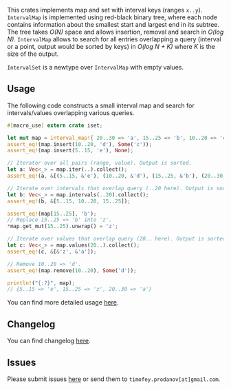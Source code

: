 This crates implements map and set with interval keys (ranges `x..y`).
`IntervalMap` is implemented using red-black binary tree,
where each node contains information about the smallest start and largest end in its subtree.
The tree takes *O(N)* space and allows insertion, removal and search in *O(log N)*.
`IntervalMap` allows to search for all entries overlapping a query (interval or a point, output would be sorted by keys)
in *O(log N + K)* where *K* is the size of the output.

`IntervalSet` is a newtype over `IntervalMap` with empty values.


## Usage

The following code constructs a small interval map and search for intervals/values overlapping various queries.

```rust
#[macro_use] extern crate iset;

let mut map = interval_map!{ 20..30 => 'a', 15..25 => 'b', 10..20 => 'c' };
assert_eq!(map.insert(10..20, 'd'), Some('c'));
assert_eq!(map.insert(5..15, 'e'), None);

// Iterator over all pairs (range, value). Output is sorted.
let a: Vec<_> = map.iter(..).collect();
assert_eq!(a, &[(5..15, &'e'), (10..20, &'d'), (15..25, &'b'), (20..30, &'a')]);

// Iterate over intervals that overlap query (..20 here). Output is sorted.
let b: Vec<_> = map.intervals(..20).collect();
assert_eq!(b, &[5..15, 10..20, 15..25]);

assert_eq!(map[15..25], 'b');
// Replace 15..25 => 'b' into 'z'.
*map.get_mut(15..25).unwrap() = 'z';

// Iterate over values that overlap query (20.. here). Output is sorted by intervals.
let c: Vec<_> = map.values(20..).collect();
assert_eq!(c, &[&'z', &'a']);

// Remove 10..20 => 'd'.
assert_eq!(map.remove(10..20), Some('d'));

println!("{:?}", map);
// {5..15 => 'e', 15..25 => 'z', 20..30 => 'a'}
```

You can find more detailed usage [here](https://docs.rs/iset).

## Changelog
You can find changelog [here](https://github.com/tprodanov/iset/releases).

## Issues
Please submit issues [here](https://github.com/tprodanov/iset/issues) or send them to `timofey.prodanov[at]gmail.com`.
